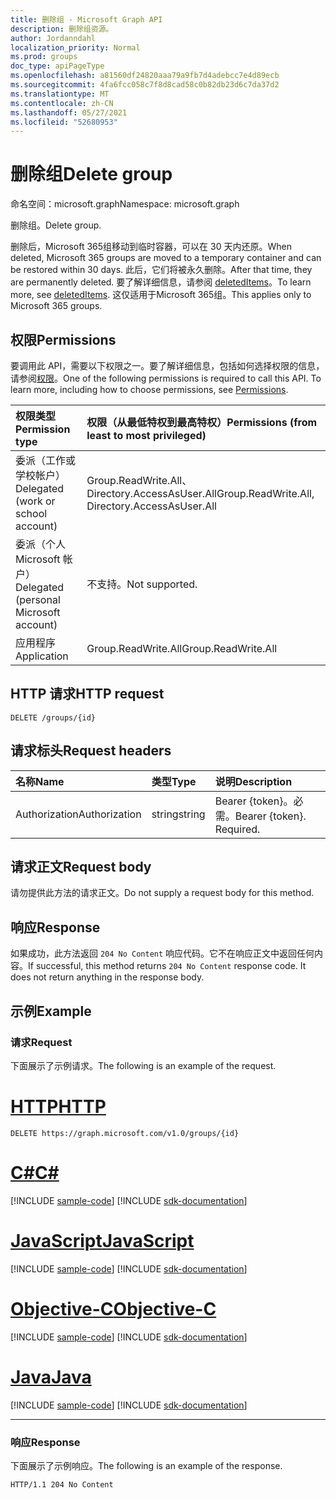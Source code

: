 ```yaml
---
title: 删除组 - Microsoft Graph API
description: 删除组资源。
author: Jordanndahl
localization_priority: Normal
ms.prod: groups
doc_type: apiPageType
ms.openlocfilehash: a81560df24820aaa79a9fb7d4adebcc7e4d89ecb
ms.sourcegitcommit: 4fa6fcc058c7f8d8cad58c0b82db23d6c7da37d2
ms.translationtype: MT
ms.contentlocale: zh-CN
ms.lasthandoff: 05/27/2021
ms.locfileid: "52680953"
---
```

# <a name="delete-group"></a><span data-ttu-id="e5d16-103">删除组</span><span class="sxs-lookup"><span data-stu-id="e5d16-103">Delete group</span></span>

<span data-ttu-id="e5d16-104">命名空间：microsoft.graph</span><span class="sxs-lookup"><span data-stu-id="e5d16-104">Namespace: microsoft.graph</span></span>

<span data-ttu-id="e5d16-105">删除组。</span><span class="sxs-lookup"><span data-stu-id="e5d16-105">Delete group.</span></span>  

<span data-ttu-id="e5d16-106">删除后，Microsoft 365组移动到临时容器，可以在 30 天内还原。</span><span class="sxs-lookup"><span data-stu-id="e5d16-106">When deleted, Microsoft 365 groups are moved to a temporary container and can be restored within 30 days.</span></span>  <span data-ttu-id="e5d16-107">此后，它们将被永久删除。</span><span class="sxs-lookup"><span data-stu-id="e5d16-107">After that time, they are permanently deleted.</span></span>  <span data-ttu-id="e5d16-108">要了解详细信息，请参阅 [deletedItems](../resources/directory.md)。</span><span class="sxs-lookup"><span data-stu-id="e5d16-108">To learn more, see [deletedItems](../resources/directory.md).</span></span>  <span data-ttu-id="e5d16-109">这仅适用于Microsoft 365组。</span><span class="sxs-lookup"><span data-stu-id="e5d16-109">This applies only to Microsoft 365 groups.</span></span>

## <a name="permissions"></a><span data-ttu-id="e5d16-110">权限</span><span class="sxs-lookup"><span data-stu-id="e5d16-110">Permissions</span></span>

<span data-ttu-id="e5d16-p102">要调用此 API，需要以下权限之一。要了解详细信息，包括如何选择权限的信息，请参阅[权限](/graph/permissions-reference)。</span><span class="sxs-lookup"><span data-stu-id="e5d16-p102">One of the following permissions is required to call this API. To learn more, including how to choose permissions, see [Permissions](/graph/permissions-reference).</span></span>

|<span data-ttu-id="e5d16-113">权限类型</span><span class="sxs-lookup"><span data-stu-id="e5d16-113">Permission type</span></span>      | <span data-ttu-id="e5d16-114">权限（从最低特权到最高特权）</span><span class="sxs-lookup"><span data-stu-id="e5d16-114">Permissions (from least to most privileged)</span></span>              |
|:--------------------|:---------------------------------------------------------|
|<span data-ttu-id="e5d16-115">委派（工作或学校帐户）</span><span class="sxs-lookup"><span data-stu-id="e5d16-115">Delegated (work or school account)</span></span> | <span data-ttu-id="e5d16-116">Group.ReadWrite.All、Directory.AccessAsUser.All</span><span class="sxs-lookup"><span data-stu-id="e5d16-116">Group.ReadWrite.All, Directory.AccessAsUser.All</span></span>   |
|<span data-ttu-id="e5d16-117">委派（个人 Microsoft 帐户）</span><span class="sxs-lookup"><span data-stu-id="e5d16-117">Delegated (personal Microsoft account)</span></span> | <span data-ttu-id="e5d16-118">不支持。</span><span class="sxs-lookup"><span data-stu-id="e5d16-118">Not supported.</span></span>    |
|<span data-ttu-id="e5d16-119">应用程序</span><span class="sxs-lookup"><span data-stu-id="e5d16-119">Application</span></span> | <span data-ttu-id="e5d16-120">Group.ReadWrite.All</span><span class="sxs-lookup"><span data-stu-id="e5d16-120">Group.ReadWrite.All</span></span> |

## <a name="http-request"></a><span data-ttu-id="e5d16-121">HTTP 请求</span><span class="sxs-lookup"><span data-stu-id="e5d16-121">HTTP request</span></span>

<!-- { "blockType": "ignored" } -->
```http
DELETE /groups/{id}
```

## <a name="request-headers"></a><span data-ttu-id="e5d16-122">请求标头</span><span class="sxs-lookup"><span data-stu-id="e5d16-122">Request headers</span></span>

| <span data-ttu-id="e5d16-123">名称</span><span class="sxs-lookup"><span data-stu-id="e5d16-123">Name</span></span>       | <span data-ttu-id="e5d16-124">类型</span><span class="sxs-lookup"><span data-stu-id="e5d16-124">Type</span></span> | <span data-ttu-id="e5d16-125">说明</span><span class="sxs-lookup"><span data-stu-id="e5d16-125">Description</span></span>|
|:---------------|:--------|:----------|
| <span data-ttu-id="e5d16-126">Authorization</span><span class="sxs-lookup"><span data-stu-id="e5d16-126">Authorization</span></span>  | <span data-ttu-id="e5d16-127">string</span><span class="sxs-lookup"><span data-stu-id="e5d16-127">string</span></span>  | <span data-ttu-id="e5d16-p103">Bearer {token}。必需。</span><span class="sxs-lookup"><span data-stu-id="e5d16-p103">Bearer {token}. Required.</span></span> |

## <a name="request-body"></a><span data-ttu-id="e5d16-130">请求正文</span><span class="sxs-lookup"><span data-stu-id="e5d16-130">Request body</span></span>

<span data-ttu-id="e5d16-131">请勿提供此方法的请求正文。</span><span class="sxs-lookup"><span data-stu-id="e5d16-131">Do not supply a request body for this method.</span></span>

## <a name="response"></a><span data-ttu-id="e5d16-132">响应</span><span class="sxs-lookup"><span data-stu-id="e5d16-132">Response</span></span>

<span data-ttu-id="e5d16-p104">如果成功，此方法返回 `204 No Content` 响应代码。它不在响应正文中返回任何内容。</span><span class="sxs-lookup"><span data-stu-id="e5d16-p104">If successful, this method returns `204 No Content` response code. It does not return anything in the response body.</span></span>

## <a name="example"></a><span data-ttu-id="e5d16-135">示例</span><span class="sxs-lookup"><span data-stu-id="e5d16-135">Example</span></span>

### <a name="request"></a><span data-ttu-id="e5d16-136">请求</span><span class="sxs-lookup"><span data-stu-id="e5d16-136">Request</span></span>

<span data-ttu-id="e5d16-137">下面展示了示例请求。</span><span class="sxs-lookup"><span data-stu-id="e5d16-137">The following is an example of the request.</span></span>

# <a name="http"></a>[<span data-ttu-id="e5d16-138">HTTP</span><span class="sxs-lookup"><span data-stu-id="e5d16-138">HTTP</span></span>](#tab/http)
<!-- {
  "blockType": "request",
  "name": "delete_group"
}-->
```http
DELETE https://graph.microsoft.com/v1.0/groups/{id}
```
# <a name="c"></a>[<span data-ttu-id="e5d16-139">C#</span><span class="sxs-lookup"><span data-stu-id="e5d16-139">C#</span></span>](#tab/csharp)
[!INCLUDE [sample-code](../includes/snippets/csharp/delete-group-csharp-snippets.md)]
[!INCLUDE [sdk-documentation](../includes/snippets/snippets-sdk-documentation-link.md)]

# <a name="javascript"></a>[<span data-ttu-id="e5d16-140">JavaScript</span><span class="sxs-lookup"><span data-stu-id="e5d16-140">JavaScript</span></span>](#tab/javascript)
[!INCLUDE [sample-code](../includes/snippets/javascript/delete-group-javascript-snippets.md)]
[!INCLUDE [sdk-documentation](../includes/snippets/snippets-sdk-documentation-link.md)]

# <a name="objective-c"></a>[<span data-ttu-id="e5d16-141">Objective-C</span><span class="sxs-lookup"><span data-stu-id="e5d16-141">Objective-C</span></span>](#tab/objc)
[!INCLUDE [sample-code](../includes/snippets/objc/delete-group-objc-snippets.md)]
[!INCLUDE [sdk-documentation](../includes/snippets/snippets-sdk-documentation-link.md)]

# <a name="java"></a>[<span data-ttu-id="e5d16-142">Java</span><span class="sxs-lookup"><span data-stu-id="e5d16-142">Java</span></span>](#tab/java)
[!INCLUDE [sample-code](../includes/snippets/java/delete-group-java-snippets.md)]
[!INCLUDE [sdk-documentation](../includes/snippets/snippets-sdk-documentation-link.md)]

---


### <a name="response"></a><span data-ttu-id="e5d16-143">响应</span><span class="sxs-lookup"><span data-stu-id="e5d16-143">Response</span></span>

<span data-ttu-id="e5d16-144">下面展示了示例响应。</span><span class="sxs-lookup"><span data-stu-id="e5d16-144">The following is an example of the response.</span></span> 
<!-- {
  "blockType": "response",
  "truncated": true
} -->
```http
HTTP/1.1 204 No Content
```

<!-- uuid: 8fcb5dbc-d5aa-4681-8e31-b001d5168d79
2015-10-25 14:57:30 UTC -->
<!-- {
  "type": "#page.annotation",
  "description": "Delete group",
  "keywords": "",
  "section": "documentation",
  "tocPath": "",
  "suppressions": [
  ]
}-->

